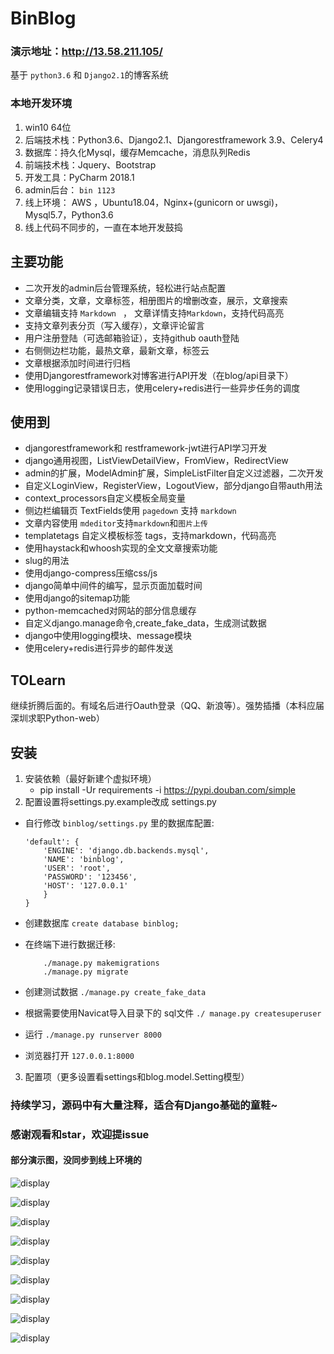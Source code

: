 # BinBlog

### 演示地址：http://13.58.211.105/

基于 `python3.6` 和 `Django2.1`的博客系统 

### 本地开发环境

1. win10 64位
2. 后端技术栈：Python3.6、Django2.1、Djangorestframework 3.9、Celery4
3. 数据库：持久化Mysql，缓存Memcache，消息队列Redis
4. 前端技术栈：Jquery、Bootstrap
5. 开发工具：PyCharm 2018.1
6. admin后台： `bin 1123`
7. 线上环境： AWS ，Ubuntu18.04，Nginx+(gunicorn or uwsgi)，Mysql5.7，Python3.6
8. 线上代码不同步的，一直在本地开发鼓捣

## 主要功能

* 二次开发的admin后台管理系统，轻松进行站点配置
* 文章分类，文章，文章标签，相册图片的增删改查，展示，文章搜索
* 文章编辑支持 `Markdown ` ， 文章详情支持`Markdown`，支持代码高亮
* 支持文章列表分页（写入缓存），文章评论留言
* 用户注册登陆（可选邮箱验证），支持github oauth登陆
* 右侧侧边栏功能，最热文章，最新文章，标签云
* 文章根据添加时间进行归档
* 使用Djangorestframework对博客进行API开发（在blog/api目录下）
* 使用logging记录错误日志，使用celery+redis进行一些异步任务的调度

## 使用到

* djangorestframework和 restframework-jwt进行API学习开发
* django通用视图，ListViewDetailView，FromView，RedirectView
* admin的扩展，ModelAdmin扩展，SimpleListFilter自定义过滤器，二次开发
* 自定义LoginView，RegisterView，LogoutView，部分django自带auth用法
* context_processors自定义模板全局变量
* 侧边栏编辑页 TextFields使用 `pagedown` 支持 `markdown`
* 文章内容使用 `mdeditor`支持`markdown`和`图片上传`
* templatetags 自定义模板标签 tags，支持markdown，代码高亮
* 使用haystack和whoosh实现的全文文章搜索功能
* slug的用法
* 使用django-compress压缩css/js
* django简单中间件的编写，显示页面加载时间
* 使用django的sitemap功能
* python-memcached对网站的部分信息缓存
* 自定义django.manage命令,create_fake_data，生成测试数据
* django中使用logging模块、message模块
* 使用celery+redis进行异步的邮件发送

## TOLearn

继续折腾后面的。有域名后进行Oauth登录（QQ、新浪等）。强势插播（本科应届 深圳求职Python-web）

## 安装

1. 安装依赖（最好新建个虚拟环境）
   * pip install -Ur requirements -i https://pypi.douban.com/simple
2. 配置设置将settings.py.example改成 settings.py
  * 自行修改 `binblog/settings.py` 里的数据库配置:

     ```DATABASES = {
     'default': {
         'ENGINE': 'django.db.backends.mysql',
         'NAME': 'binblog',
         'USER': 'root',
         'PASSWORD': '123456',
         'HOST': '127.0.0.1'
         }
     }
     ```

  * 创建数据库 `create database binblog;`

  * 在终端下进行数据迁移:

       ```
           ./manage.py makemigrations
           ./manage.py migrate
       ```

  * 创建测试数据 `./manage.py create_fake_data`

  * 根据需要使用Navicat导入目录下的 sql文件
      `./ manage.py createsuperuser`

  * 运行 `./manage.py runserver 8000`

  * 浏览器打开 `127.0.0.1:8000`
3. 配置项（更多设置看settings和blog.model.Setting模型）

### 持续学习，源码中有大量注释，适合有Django基础的童鞋~

### 感谢观看和star，欢迎提issue

#### 部分演示图，没同步到线上环境的

![display](https://github.com/enjoy-binbin/binblog-Django/blob/master/display.png)

![display](https://github.com/enjoy-binbin/binblog-Django/blob/master/display2.png)

![display](https://github.com/enjoy-binbin/binblog-Django/blob/master/display3.png)

![display](https://github.com/enjoy-binbin/binblog-Django/blob/master/display4.png)

![display](https://github.com/enjoy-binbin/binblog-Django/blob/master/display5.png)

![display](https://github.com/enjoy-binbin/binblog-Django/blob/master/display6.png)

![display](https://github.com/enjoy-binbin/binblog-Django/blob/master/display7.png)

![display](https://github.com/enjoy-binbin/binblog-Django/blob/master/display8.png)

![display](https://github.com/enjoy-binbin/binblog-Django/blob/master/display9.png)
